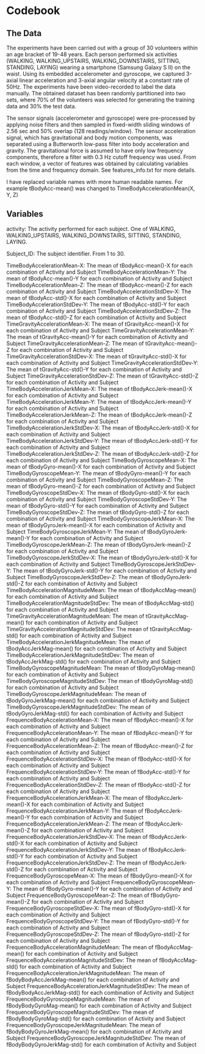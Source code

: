 
# Codebook

## The Data

The experiments have been carried out with a group of 30 volunteers within an age bracket of 19-48 years. Each person performed six activities (WALKING, WALKING_UPSTAIRS, WALKING_DOWNSTAIRS, SITTING, STANDING, LAYING) wearing a smartphone (Samsung Galaxy S II) on the waist. Using its embedded accelerometer and gyroscope, we captured 3-axial linear acceleration and 3-axial angular velocity at a constant rate of 50Hz. The experiments have been video-recorded to label the data manually. The obtained dataset has been randomly partitioned into two sets, where 70% of the volunteers was selected for generating the training data and 30% the test data. 

The sensor signals (accelerometer and gyroscope) were pre-processed by applying noise filters and then sampled in fixed-width sliding windows of 2.56 sec and 50% overlap (128 readings/window). The sensor acceleration signal, which has gravitational and body motion components, was separated using a Butterworth low-pass filter into body acceleration and gravity. The gravitational force is assumed to have only low frequency components, therefore a filter with 0.3 Hz cutoff frequency was used. From each window, a vector of features was obtained by calculating variables from the time and frequency domain. See features_info.txt for more details. 

I have replaced variable names with more human readable names. For example tBodyAcc-mean() was changed to TimeBodyAccelerationMean(X, Y, Z)

## Variables

activity: The activity performed for each subject. One of WALKING, WALKING_UPSTAIRS, WALKING_DOWNSTAIRS, SITTING, STANDING, LAYING.

Subject_ID: The subject identifier. From 1 to 30.

TimeBodyAccelerationMean-X: The mean of tBodyAcc-mean()-X for each combination of Activity and Subject
TimeBodyAccelerationMean-Y: The mean of tBodyAcc-mean()-Y for each combination of Activity and Subject
TimeBodyAccelerationMean-Z: The mean of tBodyAcc-mean()-Z for each combination of Activity and Subject
TimeBodyAccelerationStdDev-X: The mean of tBodyAcc-std()-X for each combination of Activity and Subject
TimeBodyAccelerationStdDev-Y: The mean of tBodyAcc-std()-Y for each combination of Activity and Subject
TimeBodyAccelerationStdDev-Z: The mean of tBodyAcc-std()-Z for each combination of Activity and Subject
TimeGravityAccelerationMean-X: The mean of tGravityAcc-mean()-X for each combination of Activity and Subject
TimeGravityAccelerationMean-Y: The mean of tGravityAcc-mean()-Y for each combination of Activity and Subject
TimeGravityAccelerationMean-Z: The mean of tGravityAcc-mean()-Z for each combination of Activity and Subject
TimeGravityAccelerationStdDev-X: The mean of tGravityAcc-std()-X for each combination of Activity and Subject
TimeGravityAccelerationStdDev-Y: The mean of tGravityAcc-std()-Y for each combination of Activity and Subject
TimeGravityAccelerationStdDev-Z: The mean of tGravityAcc-std()-Z for each combination of Activity and Subject
TimeBodyAccelerationJerkMean-X: The mean of tBodyAccJerk-mean()-X for each combination of Activity and Subject
TimeBodyAccelerationJerkMean-Y: The mean of tBodyAccJerk-mean()-Y for each combination of Activity and Subject
TimeBodyAccelerationJerkMean-Z: The mean of tBodyAccJerk-mean()-Z for each combination of Activity and Subject
TimeBodyAccelerationJerkStdDev-X: The mean of tBodyAccJerk-std()-X for each combination of Activity and Subject
TimeBodyAccelerationJerkStdDev-Y: The mean of tBodyAccJerk-std()-Y for each combination of Activity and Subject
TimeBodyAccelerationJerkStdDev-Z: The mean of tBodyAccJerk-std()-Z for each combination of Activity and Subject
TimeBodyGyroscopeMean-X: The mean of tBodyGyro-mean()-X for each combination of Activity and Subject
TimeBodyGyroscopeMean-Y: The mean of tBodyGyro-mean()-Y for each combination of Activity and Subject
TimeBodyGyroscopeMean-Z: The mean of tBodyGyro-mean()-Z for each combination of Activity and Subject
TimeBodyGyroscopeStdDev-X: The mean of tBodyGyro-std()-X for each combination of Activity and Subject
TimeBodyGyroscopeStdDev-Y: The mean of tBodyGyro-std()-Y for each combination of Activity and Subject
TimeBodyGyroscopeStdDev-Z: The mean of tBodyGyro-std()-Z for each combination of Activity and Subject
TimeBodyGyroscopeJerkMean-X: The mean of tBodyGyroJerk-mean()-X for each combination of Activity and Subject
TimeBodyGyroscopeJerkMean-Y: The mean of tBodyGyroJerk-mean()-Y for each combination of Activity and Subject
TimeBodyGyroscopeJerkMean-Z: The mean of tBodyGyroJerk-mean()-Z for each combination of Activity and Subject
TimeBodyGyroscopeJerkStdDev-X: The mean of tBodyGyroJerk-std()-X for each combination of Activity and Subject
TimeBodyGyroscopeJerkStdDev-Y: The mean of tBodyGyroJerk-std()-Y for each combination of Activity and Subject
TimeBodyGyroscopeJerkStdDev-Z: The mean of tBodyGyroJerk-std()-Z for each combination of Activity and Subject
TimeBodyAccelerationMagnitudeMean: The mean of tBodyAccMag-mean() for each combination of Activity and Subject
TimeBodyAccelerationMagnitudeStdDev: The mean of tBodyAccMag-std() for each combination of Activity and Subject
TimeGravityAccelerationMagnitudeMean: The mean of tGravityAccMag-mean() for each combination of Activity and Subject
TimeGravityAccelerationMagnitudeStdDev: The mean of tGravityAccMag-std() for each combination of Activity and Subject
TimeBodyAccelerationJerkMagnitudeMean: The mean of tBodyAccJerkMag-mean() for each combination of Activity and Subject
TimeBodyAccelerationJerkMagnitudeStdDev: The mean of tBodyAccJerkMag-std() for each combination of Activity and Subject
TimeBodyGyroscopeMagnitudeMean: The mean of tBodyGyroMag-mean() for each combination of Activity and Subject
TimeBodyGyroscopeMagnitudeStdDev: The mean of tBodyGyroMag-std() for each combination of Activity and Subject
TimeBodyGyroscopeJerkMagnitudeMean: The mean of tBodyGyroJerkMag-mean() for each combination of Activity and Subject
TimeBodyGyroscopeJerkMagnitudeStdDev: The mean of tBodyGyroJerkMag-std() for each combination of Activity and Subject
FrequenceBodyAccelerationMean-X: The mean of fBodyAcc-mean()-X for each combination of Activity and Subject
FrequenceBodyAccelerationMean-Y: The mean of fBodyAcc-mean()-Y for each combination of Activity and Subject
FrequenceBodyAccelerationMean-Z: The mean of fBodyAcc-mean()-Z for each combination of Activity and Subject
FrequenceBodyAccelerationStdDev-X: The mean of fBodyAcc-std()-X for each combination of Activity and Subject
FrequenceBodyAccelerationStdDev-Y: The mean of fBodyAcc-std()-Y for each combination of Activity and Subject
FrequenceBodyAccelerationStdDev-Z: The mean of fBodyAcc-std()-Z for each combination of Activity and Subject
FrequenceBodyAccelerationJerkMean-X: The mean of fBodyAccJerk-mean()-X for each combination of Activity and Subject
FrequenceBodyAccelerationJerkMean-Y: The mean of fBodyAccJerk-mean()-Y for each combination of Activity and Subject
FrequenceBodyAccelerationJerkMean-Z: The mean of fBodyAccJerk-mean()-Z for each combination of Activity and Subject
FrequenceBodyAccelerationJerkStdDev-X: The mean of fBodyAccJerk-std()-X for each combination of Activity and Subject
FrequenceBodyAccelerationJerkStdDev-Y: The mean of fBodyAccJerk-std()-Y for each combination of Activity and Subject
FrequenceBodyAccelerationJerkStdDev-Z: The mean of fBodyAccJerk-std()-Z for each combination of Activity and Subject
FrequenceBodyGyroscopeMean-X: The mean of fBodyGyro-mean()-X for each combination of Activity and Subject
FrequenceBodyGyroscopeMean-Y: The mean of fBodyGyro-mean()-Y for each combination of Activity and Subject
FrequenceBodyGyroscopeMean-Z: The mean of fBodyGyro-mean()-Z for each combination of Activity and Subject
FrequenceBodyGyroscopeStdDev-X: The mean of fBodyGyro-std()-X for each combination of Activity and Subject
FrequenceBodyGyroscopeStdDev-Y: The mean of fBodyGyro-std()-Y for each combination of Activity and Subject
FrequenceBodyGyroscopeStdDev-Z: The mean of fBodyGyro-std()-Z for each combination of Activity and Subject
FrequenceBodyAccelerationMagnitudeMean: The mean of fBodyAccMag-mean() for each combination of Activity and Subject
FrequenceBodyAccelerationMagnitudeStdDev: The mean of fBodyAccMag-std() for each combination of Activity and Subject
FrequenceBodyAccelerationJerkMagnitudeMean: The mean of fBodyBodyAccJerkMag-mean() for each combination of Activity and Subject
FrequenceBodyAccelerationJerkMagnitudeStdDev: The mean of fBodyBodyAccJerkMag-std() for each combination of Activity and Subject
FrequenceBodyGyroscopeMagnitudeMean: The mean of fBodyBodyGyroMag-mean() for each combination of Activity and Subject
FrequenceBodyGyroscopeMagnitudeStdDev: The mean of fBodyBodyGyroMag-std() for each combination of Activity and Subject
FrequenceBodyGyroscopeJerkMagnitudeMean: The mean of fBodyBodyGyroJerkMag-mean() for each combination of Activity and Subject
FrequenceBodyGyroscopeJerkMagnitudeStdDev: The mean of fBodyBodyGyroJerkMag-std() for each combination of Activity and Subject
